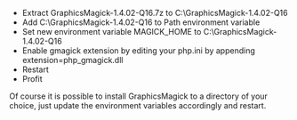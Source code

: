- Extract GraphicsMagick-1.4.02-Q16.7z to C:\GraphicsMagick-1.4.02-Q16
- Add C:\GraphicsMagick-1.4.02-Q16 to Path environment variable
- Set new environment variable MAGICK_HOME to C:\GraphicsMagick-1.4.02-Q16
- Enable gmagick extension by editing your php.ini by appending extension=php_gmagick.dll
- Restart
- Profit

Of course it is possible to install GraphicsMagick to a directory of your choice, just update the environment variables accordingly and restart.

